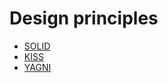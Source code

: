# Design principles

- [SOLID](principles/SOLID.md)
- [KISS](principles/KISS.md)
- [YAGNI](principles/YAGNI.md)
